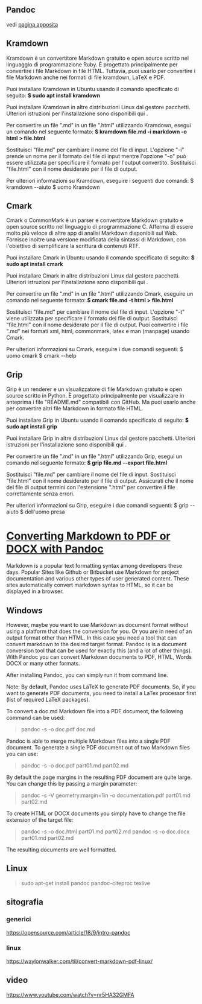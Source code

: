 ## Pandoc

vedi [pagina apposita](https://github.com/paolovolterra/markdown/blob/main/Pandoc.md#converting-markdown-to-pdf-or-docx-with-pandoc)



## Kramdown

Kramdown è un convertitore Markdown gratuito e open source scritto nel linguaggio di programmazione Ruby. 
È progettato principalmente per convertire i file Markdown in file HTML. 
Tuttavia, puoi usarlo per convertire i file Markdown anche nei formati di file kramdown, LaTeX e PDF.

Puoi installare Kramdown in Ubuntu usando il comando specificato di seguito: **$ sudo apt install kramdown**

Puoi installare Kramdown in altre distribuzioni Linux dal gestore pacchetti. 
Ulteriori istruzioni per l'installazione sono disponibili qui .

Per convertire un file ".md" in un file ".html" utilizzando Kramdown, esegui un comando nel seguente formato: **$ kramdown file.md -i markdown -o html > file.html**

Sostituisci "file.md" per cambiare il nome del file di input. 
L'opzione "-i" prende un nome per il formato del file di input mentre l'opzione "-o" può essere utilizzata per specificare il formato per l'output convertito. Sostituisci "file.html" con il nome desiderato per il file di output.

Per ulteriori informazioni su Kramdown, eseguire i seguenti due comandi:
$ kramdown --aiuto
$ uomo Kramdown

## Cmark

Cmark o CommonMark è un parser e convertitore Markdown gratuito e open source scritto nel linguaggio di programmazione C. 
Afferma di essere molto più veloce di altre app di analisi Markdown disponibili sul Web. 
Fornisce inoltre una versione modificata della sintassi di Markdown, con l'obiettivo di semplificare la scrittura di contenuti RTF.

Puoi installare Cmark in Ubuntu usando il comando specificato di seguito:	**$ sudo apt install cmark**

Puoi installare Cmark in altre distribuzioni Linux dal gestore pacchetti. 
Ulteriori istruzioni per l'installazione sono disponibili qui .

Per convertire un file ".md" in un file ".html" utilizzando Cmark, eseguire un comando nel seguente formato:	**$ cmark file.md -t html > file.html**

Sostituisci "file.md" per cambiare il nome del file di input. 
L'opzione "-t" viene utilizzata per specificare il formato del file di output. 
Sostituisci "file.html" con il nome desiderato per il file di output. 
Puoi convertire i file ".md" nei formati xml, html, commonmark, latex e man (manpage) usando Cmark.

Per ulteriori informazioni su Cmark, eseguire i due comandi seguenti:
	$ uomo cmark
	$ cmark --help

## Grip

Grip è un renderer e un visualizzatore di file Markdown gratuito e open source scritto in Python. 
È progettato principalmente per visualizzare in anteprima i file "README.md" compatibili con GitHub. Ma puoi usarlo anche per convertire altri file Markdown in formato file HTML.

Puoi installare Grip in Ubuntu usando il comando specificato di seguito:	**$ sudo apt install grip**

Puoi installare Grip in altre distribuzioni Linux dal gestore pacchetti. 
Ulteriori istruzioni per l'installazione sono disponibili qui .

Per convertire un file ".md" in un file ".html" utilizzando Grip, esegui un comando nel seguente formato:	**$ grip file.md --export file.html**

Sostituisci "file.md" per cambiare il nome del file di input. 
Sostituisci "file.html" con il nome desiderato per il file di output. 
Assicurati che il nome del file di output termini con l'estensione ".html" per convertire il file correttamente senza errori.

Per ulteriori informazioni su Grip, eseguire i due comandi seguenti:
	$ grip --aiuto
	$ dell'uomo presa
  
  
# [Converting Markdown to PDF or DOCX with Pandoc](https://www.mscharhag.com/software-development/pandoc-markdown-to-pdf)

Markdown is a popular text formatting syntax among developers these days. Popular Sites like Github or Bitbucket use Markdown for project documentation and various other types of user generated content. These sites automatically convert markdown syntax to HTML, so it can be displayed in a browser.

## Windows
However, maybe you want to use Markdown as document format without using a platform that does the conversion for you. Or you are in need of an output format other than HTML. In this case you need a tool that can convert markdown to the desired target format. Pandoc is is a document conversion tool that can be used for exactly this (and a lot of other things). With Pandoc you can convert Markdown documents to PDF, HTML, Words DOCX or many other formats.

After installing Pandoc, you can simply run it from command line.

Note: By default, Pandoc uses LaTeX to generate PDF documents. So, if you want to generate PDF documents, you need to install a LaTex processor first (list of required LaTeX packages).

To convert a doc.md Markdown file into a PDF document, the following command can be used:

>  pandoc -s -o doc.pdf doc.md

Pandoc is able to merge multiple Markdown files into a single PDF document. To generate a single PDF document out of two Markdown files you can use:

>  pandoc -s -o doc.pdf part01.md part02.md

By default the page margins in the resulting PDF document are quite large. You can change this by passing a margin parameter:

>  pandoc -s -V geometry:margin=1in -o documentation.pdf part01.md part02.md

To create HTML or DOCX documents you simply have to change the file extension of the target file:

>  pandoc -s -o doc.html part01.md part02.md
>  pandoc -s -o doc.docx part01.md part02.md

The resulting documents are well formatted. 

## Linux

> sudo apt-get install pandoc pandoc-citeproc texlive


## sitografia

### generici
https://opensource.com/article/18/9/intro-pandoc

### linux
https://waylonwalker.com/til/convert-markdown-pdf-linux/

## video
https://www.youtube.com/watch?v=nr5HA32GMFA
